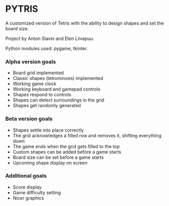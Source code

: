 # PYTRIS

A customized version of Tetris with the ability to design shapes and set the board size.

Project by Anton Slavin and Elen Liivapuu.

Python modules used: pygame, tkinter.

### Alpha version goals
* Board grid implemented
* Classic shapes (tetrominoes) implemented
* Working game clock
* Working keyboard and gamepad controls
* Shapes respond to controls
* Shapes can detect surroundings in the grid
* Shapes get randomly generated

### Beta version goals
* Shapes settle into place correctly
* The grid acknowledges a filled row and removes it, shifting everything down
* The game ends when the grid gets filled to the top
* Custom shapes can be added before a game starts
* Board size can be set before a game starts
* Upcoming shape display on screen

### Additional goals
* Score display
* Game difficulty setting
* Nicer graphics